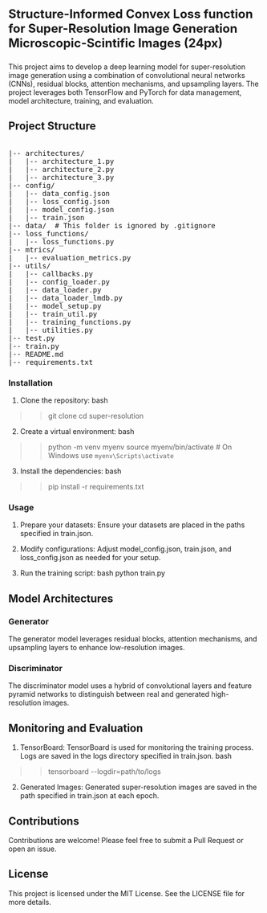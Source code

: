 <p style="font-size:24px;"><b>Structure-Informed Convex Loss function for Super-Resolution Image Generation Microscopic-Scintific Images (24px)</b></p>

This project aims to develop a deep learning model for super-resolution image generation using a combination of convolutional neural networks (CNNs), residual blocks, attention mechanisms, and upsampling layers. The project leverages both TensorFlow and PyTorch for data management, model architecture, training, and evaluation.

## Project Structure
<pre> 
|-- architectures/
|   |-- architecture_1.py
|   |-- architecture_2.py
|   |-- architecture_3.py
|-- config/
|   |-- data_config.json
|   |-- loss_config.json
|   |-- model_config.json
|   |-- train.json
|-- data/  # This folder is ignored by .gitignore
|-- loss_functions/
|   |-- loss_functions.py
|-- mtrics/
|   |-- evaluation_metrics.py
|-- utils/
|   |-- callbacks.py
|   |-- config_loader.py
|   |-- data_loader.py
|   |-- data_loader_lmdb.py
|   |-- model_setup.py
|   |-- train_util.py
|   |-- training_functions.py
|   |-- utilities.py
|-- test.py
|-- train.py
|-- README.md
|-- requirements.txt </pre>

### Installation
1. Clone the repository:
bash
>> git clone 
>> cd super-resolution
2. Create a virtual environment:
bash
>> python -m venv myenv
>> source myenv/bin/activate  # On Windows use `myenv\Scripts\activate`
3. Install the dependencies:
bash
>> pip install -r requirements.txt

### Usage
1. Prepare your datasets:
Ensure your datasets are placed in the paths specified in train.json.

2. Modify configurations:
Adjust model_config.json, train.json, and loss_config.json as needed for your setup.

3. Run the training script:
bash
python train.py

## Model Architectures
### Generator
The generator model leverages residual blocks, attention mechanisms, and upsampling layers to enhance low-resolution images.
### Discriminator
The discriminator model uses a hybrid of convolutional layers and feature pyramid networks to distinguish between real and generated high-resolution images.

## Monitoring and Evaluation
1. TensorBoard:
TensorBoard is used for monitoring the training process. Logs are saved in the logs directory specified in train.json.
bash
>> tensorboard --logdir=path/to/logs
2. Generated Images:
Generated super-resolution images are saved in the path specified in train.json at each epoch.

## Contributions
Contributions are welcome! Please feel free to submit a Pull Request or open an issue.

## License
This project is licensed under the MIT License. See the LICENSE file for more details.
